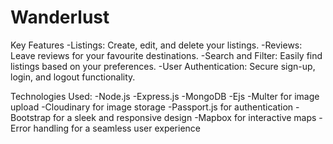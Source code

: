 # Wanderlust

Key Features
-Listings: Create, edit, and delete your listings.
-Reviews: Leave reviews for your favourite destinations.
-Search and Filter: Easily find listings based on your preferences.
-User Authentication: Secure sign-up, login, and logout functionality.

Technologies Used:
-Node.js
-Express.js
-MongoDB
-Ejs
-Multer for image upload
-Cloudinary for image storage
-Passport.js for authentication
-Bootstrap for a sleek and responsive design
-Mapbox for interactive maps
-Error handling for a seamless user experience
